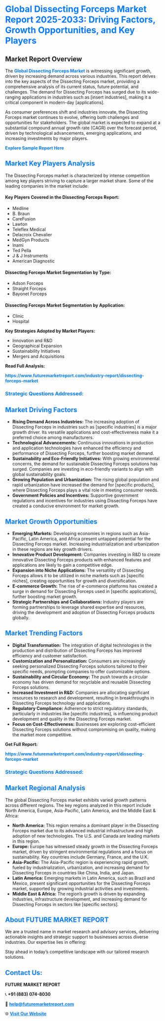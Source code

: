 <h1 style="color: #007BFF;">Global Dissecting Forceps Market Report 2025-2033: Driving Factors, Growth Opportunities, and Key Players</h1>

<section id="overview">
<h2>Market Report Overview</h2>
<p>The <a href="https://www.futuremarketreport.com/industry-report/dissecting-forceps-market" style="color: #007BFF; text-decoration: none;"><strong>Global Dissecting Forceps Market</strong></a> is witnessing significant growth, driven by increasing demand across various industries. This report delves into the key aspects of the Dissecting Forceps market, providing a comprehensive analysis of its current status, future potential, and challenges. The demand for Dissecting Forceps has surged due to its wide-ranging applications in industries such as [insert industries], making it a critical component in modern-day [applications].</p>
<p>As consumer preferences shift and industries innovate, the Dissecting Forceps market continues to evolve, offering both challenges and opportunities for stakeholders. The global market is expected to expand at a substantial compound annual growth rate (CAGR) over the forecast period, driven by technological advancements, emerging applications, and increasing investments by major players.</p>
</section>

<section id="overview">
<p><a href="https://www.futuremarketreport.com/request-sample/reportId=87522" style="color: #007BFF; text-decoration: none;"><strong>Explore Sample Report Here</strong></a></p>
</section>

<section id="key-players">
<h2 style="color: #007BFF;">Market Key Players Analysis</h2>
<p>The Dissecting Forceps market is characterized by intense competition among key players striving to capture a larger market share. Some of the leading companies in the market include:</p>
<h4>Key Players Covered in the Dissecting Forceps Report:</h4>
<ul><li>Medline</li><li>B. Braun</li><li>CareFusion</li><li>Lawton</li><li>Teleflex Medical</li><li>Delacroix Chevalier</li><li>MedGyn Products</li><li>Inami</li><li>Ted Pella</li><li>J &amp; J Instruments</li><li>American Diagnostic</li></ul>
<h4>Dissecting Forceps Market Segmentation by Type:</h4>
<ul><li>Adson Forceps</li><li>Straight Forceps</li><li>Bayonet Forceps</li></ul>

<h4>Dissecting Forceps Market Segmentation by Application:</h4>
<ul><li>Clinic</li><li>Hospital</li></ul>
<p><strong>Key Strategies Adopted by Market Players:</strong></p>
<ul>
<li>Innovation and R&D</li>
<li>Geographical Expansion</li>
<li>Sustainability Initiatives</li>
<li>Mergers and Acquisitions</li>
</ul>
</section>

<section>
<p><strong>Read Full Analysis: </strong></p><a href="https://www.futuremarketreport.com/industry-report/dissecting-forceps-market" style="color: #007BFF; text-decoration: none;"><strong>https://www.futuremarketreport.com/industry-report/dissecting-forceps-market</strong></a>
<h3 style="color: #007BFF;">Strategic Questions Addressed:</h3>
</section>

<section id="driving-factors">
<h2 style="color: #007BFF;">Market Driving Factors</h2>
<ul>
<li><strong>Rising Demand Across Industries:</strong> The increasing adoption of Dissecting Forceps in industries such as [specific industries] is a major growth driver. Its versatile applications and cost-effectiveness make it a preferred choice among manufacturers.</li>
<li><strong>Technological Advancements:</strong> Continuous innovations in production and application technologies have enhanced the efficiency and performance of Dissecting Forceps, further boosting market demand.</li>
<li><strong>Sustainability and Eco-Friendly Initiatives:</strong> With growing environmental concerns, the demand for sustainable Dissecting Forceps solutions has surged. Companies are investing in eco-friendly variants to align with global sustainability goals.</li>
<li><strong>Growing Population and Urbanization:</strong> The rising global population and rapid urbanization have increased the demand for [specific products], where Dissecting Forceps plays a vital role in meeting consumer needs.</li>
<li><strong>Government Policies and Incentives:</strong> Supportive government regulations and incentives for industries using Dissecting Forceps have created a conducive environment for market growth.</li>
</ul>
</section>

<section id="growth-opportunities">
<h2 style="color: #007BFF;">Market Growth Opportunities</h2>
<ul>
<li><strong>Emerging Markets:</strong> Developing economies in regions such as Asia-Pacific, Latin America, and Africa present untapped potential for the Dissecting Forceps market. Increasing industrialization and urbanization in these regions are key growth drivers.</li>
<li><strong>Innovative Product Development:</strong> Companies investing in R&D to create innovative Dissecting Forceps products with enhanced features and applications are likely to gain a competitive edge.</li>
<li><strong>Expansion into Niche Applications:</strong> The versatility of Dissecting Forceps allows it to be utilized in niche markets such as [specific niches], creating opportunities for growth and diversification.</li>
<li><strong>E-commerce Growth:</strong> The rise of e-commerce platforms has created a surge in demand for Dissecting Forceps used in [specific applications], further boosting market growth.</li>
<li><strong>Strategic Partnerships and Collaborations:</strong> Industry players are forming partnerships to leverage shared expertise and resources, driving the development and adoption of Dissecting Forceps products globally.</li>
</ul>
</section>

<section id="trending-factors">
<h2 style="color: #007BFF;">Market Trending Factors</h2>
<ul>
<li><strong>Digital Transformation:</strong> The integration of digital technologies in the production and distribution of Dissecting Forceps has improved efficiency and customer satisfaction.</li>
<li><strong>Customization and Personalization:</strong> Consumers are increasingly seeking personalized Dissecting Forceps solutions tailored to their specific needs, prompting companies to offer customizable options.</li>
<li><strong>Sustainability and Circular Economy:</strong> The push towards a circular economy has driven demand for recyclable and reusable Dissecting Forceps solutions.</li>
<li><strong>Increased Investment in R&D:</strong> Companies are allocating significant resources to research and development, resulting in breakthroughs in Dissecting Forceps technology and applications.</li>
<li><strong>Regulatory Compliance:</strong> Adherence to strict regulatory standards, particularly in industries like [specific industries], is influencing product development and quality in the Dissecting Forceps market.</li>
<li><strong>Focus on Cost-Effectiveness:</strong> Businesses are exploring cost-efficient Dissecting Forceps solutions without compromising on quality, making the market more competitive.</li>
</ul>
</section>

<section>
<p><strong>Get Full Report: </strong></p><a href="https://www.futuremarketreport.com/industry-report/dissecting-forceps-market" style="color: #007BFF; text-decoration: none;"><strong>https://www.futuremarketreport.com/industry-report/dissecting-forceps-market</strong></a>
<h3 style="color: #007BFF;">Strategic Questions Addressed:</h3>
</section>


<section id="regional-analysis">
<h2 style="color: #007BFF;">Market Regional Analysis</h2>
<p>The global Dissecting Forceps market exhibits varied growth patterns across different regions. The key regions analyzed in this report include North America, Europe, Asia-Pacific, Latin America, and the Middle East & Africa:</p>
<ul>
<li><strong>North America:</strong> This region remains a dominant player in the Dissecting Forceps market due to its advanced industrial infrastructure and high adoption of new technologies. The U.S. and Canada are leading markets in this region.</li>
<li><strong>Europe:</strong> Europe has witnessed steady growth in the Dissecting Forceps market, driven by stringent environmental regulations and a focus on sustainability. Key countries include Germany, France, and the U.K.</li>
<li><strong>Asia-Pacific:</strong> The Asia-Pacific region is experiencing rapid growth, fueled by industrialization, urbanization, and increasing demand for Dissecting Forceps in countries like China, India, and Japan.</li>
<li><strong>Latin America:</strong> Emerging markets in Latin America, such as Brazil and Mexico, present significant opportunities for the Dissecting Forceps market, supported by growing industrial activities and investments.</li>
<li><strong>Middle East & Africa:</strong> The region’s growth is driven by expanding industries, infrastructure development, and increasing demand for Dissecting Forceps in sectors like [specific sectors].</li>
</ul>
</section>

<footer>
<h2 style="color: #007BFF;">About FUTURE MARKET REPORT</h2>
<p>We are a trusted name in market research and advisory services, delivering actionable insights and strategic support to businesses across diverse industries. Our expertise lies in offering:</p>

<p>Stay ahead in today’s competitive landscape with our tailored research solutions.</p>

<h2 style="color: #007BFF;">Contact Us:</h2>
<p><strong>FUTURE MARKET REPORT</strong></p>
<p>📞 <strong>+91 (883) 074-8030</strong></p>
<p>📧 <strong><a href="mailto:help@futuremarketreport.com" style="color: #007BFF;">help@futuremarketreport.com</a></strong></p>
<p>🌐 <strong><a href="https://www.futuremarketreport.com/" style="color: #007BFF;">Visit Our Website</a></strong></p>
</footer>
